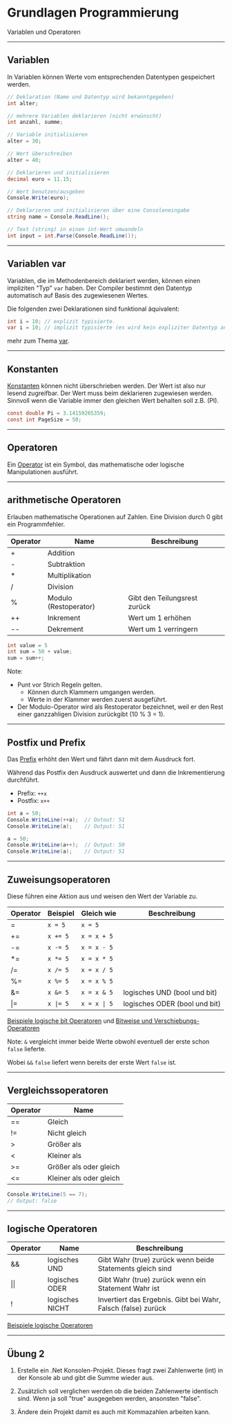 # Grundlagen Programmierung

Variablen und Operatoren

---

<!-- .slide: class="left" -->
## Variablen

In Variablen können Werte vom entsprechenden Datentypen gespeichert werden.
 
```csharp []
// Deklaration (Name und Datentyp wird bekanntgegeben)
int alter;

// mehrere Variablen deklarieren (nicht erwünscht)
int anzahl, summe;

// Variable initialisieren
alter = 30;

// Wert überschreiben
alter = 40;

// Deklarieren und initialisieren
decimal euro = 11.15;

// Wert benutzen/ausgeben
Console.Write(euro);

// Deklarieren und initialisieren über eine Consoleneingabe
string name = Console.ReadLine();

// Text (string) in einen int-Wert umwandeln
int input = int.Parse(Console.ReadLine());
```

---

<!-- .slide: class="left" -->
## Variablen var

Variablen, die im Methodenbereich deklariert werden, können einen impliziten "Typ" `var` haben. Der Compiler bestimmt den Datentyp automatisch auf Basis des zugewiesenen Wertes.

Die folgenden zwei Deklarationen sind funktional äquivalent:

```csharp []
int i = 10; // explizit typisierte.
var i = 10; // implizit typisierte (es wird kein expliziter Datentyp angegeben).
```

mehr zum Thema [var](https://docs.microsoft.com/en-us/dotnet/csharp/language-reference/keywords/var).

---

<!-- .slide: class="left" -->
## Konstanten

[Konstanten](https://docs.microsoft.com/de-de/dotnet/csharp/programming-guide/classes-and-structs/constants) können nicht überschrieben werden. Der Wert ist also nur lesend zugreifbar. Der Wert muss beim deklarieren zugewiesen werden.
Sinnvoll wenn die Variable immer den gleichen Wert behalten soll z.B. (PI).

```csharp []
const double Pi = 3.14159265359;
const int PageSize = 50;
```

---

<!-- .slide: class="left" -->
## Operatoren

Ein [Operator](https://docs.microsoft.com/de-de/dotnet/csharp/language-reference/operators/) ist ein Symbol, das mathematische oder logische Manipulationen ausführt.

---

<!-- .slide: class="left" -->
## arithmetische Operatoren

Erlauben mathematische Operationen auf Zahlen.
Eine Division durch 0 gibt ein Programmfehler.

| Operator  | Name        | Beschreibung  |
| ----------|-------------| --------------|
| +         | Addition    |  |
| -         | Subtraktion    |  |
| *         | Multiplikation    |  |
| /         | Division    |  |
| %         | Modulo (Restoperator)      | Gibt den Teilungsrest zurück |
| ++        | Inkrement    | Wert um 1 erhöhen |
| --        | Dekrement    | Wert um 1 verringern |

```csharp []
int value = 5
int sum = 50 + value;
sum = sum++;
```

Note: 
* Punt vor Strich Regeln gelten.
    * Können durch Klammern umgangen werden.
    * Werte in der Klammer werden zuerst ausgeführt.
* Der Modulo-Operator wird als Restoperator bezeichnet, weil er den Rest einer ganzzahligen Division zurückgibt (10 % 3 = 1).

---

<!-- .slide: class="left" -->
## Postfix und Prefix

Das [Prefix](https://learn.microsoft.com/de-de/dotnet/csharp/language-reference/operators/arithmetic-operators#increment-operator-) erhöht den Wert und fährt dann mit dem Ausdruck fort.

Während das Postfix den Ausdruck auswertet und dann die Inkrementierung durchführt.

* Prefix: `++x`
* Postfix: `x++`

```csharp []
int a = 50;
Console.WriteLine(++a);  // Outout: 51
Console.WriteLine(a);    // Output: 51

a = 50;
Console.WriteLine(a++);  // Output: 50
Console.WriteLine(a);    // Output: 51
```

---

<!-- .slide: class="left" -->
## Zuweisungsoperatoren

Diese führen eine Aktion aus und weisen den Wert der Variable zu.

| Operator  | Beispiel    | Gleich wie  | Beschreibung |
| ----------|-------------| ------------| -------------|
| =         | `x = 5`     | `x = 5` |
| +=        | `x += 5`    | `x = x + 5` |
| -=        | `x -= 5`    | `x = x - 5` |
| *=        | `x *= 5`    | `x = x * 5` |
| /=        | `x /= 5`    | `x = x / 5` |
| %=        | `x %= 5`    | `x = x % 5` |
| &=        | `x &= 5`    | `x = x & 5` | logisches UND (bool und bit)
| \|=       | `x \|= 5`   | `x = x \| 5`| logisches ODER (bool und bit)

[Beispiele logische bit Operatoren](https://docs.microsoft.com/en-us/dotnet/csharp/language-reference/operators/boolean-logical-operators) und
[Bitweise und Verschiebungs-Operatoren](https://docs.microsoft.com/en-us/dotnet/csharp/language-reference/operators/bitwise-and-shift-operators)

Note: `&` vergleicht immer beide Werte obwohl eventuell der erste schon `false` lieferte.

Wobei `&&` `false` liefert wenn bereits der erste Wert `false` ist.

---

<!-- .slide: class="left" -->
## Vergleichssoperatoren

| Operator  | Name        |
| ----------|-------------|
| ==        | Gleich      |
| !=        | Nicht gleich    |
| >         | Größer als   |
| <         | Kleiner als    |
| >=        | Größer als oder gleich   |
| <=        | Kleiner als oder gleich    |

```csharp
Console.WriteLine(5 == 7);
// Output: false
```

---

<!-- .slide: class="left" -->
## logische Operatoren

| Operator  | Name             | Beschreibung
| ----------|------------------|-------------|
| &&        | logisches UND    | Gibt Wahr (true) zurück wenn beide Statements gleich sind
| \|\|        | logisches ODER   | Gibt Wahr (true) zurück wenn ein Statement Wahr ist
| !         | logisches NICHT  | Invertiert das Ergebnis. Gibt bei Wahr, Falsch (false) zurück

[Beispiele logische Operatoren](https://docs.microsoft.com/en-us/dotnet/csharp/language-reference/operators/boolean-logical-operators#conditional-logical-and-operator-)

---

<!-- .slide: class="left" -->
## Übung 2

1. Erstelle ein .Net Konsolen-Projekt. Dieses fragt zwei Zahlenwerte (int) in der Konsole ab und gibt die Summe wieder aus.

2. Zusätzlich soll verglichen werden ob die beiden Zahlenwerte identisch sind. Wenn ja soll "true" ausgegeben werden, ansonsten "false".

3. Ändere dein Projekt damit es auch mit Kommazahlen arbeiten kann.
